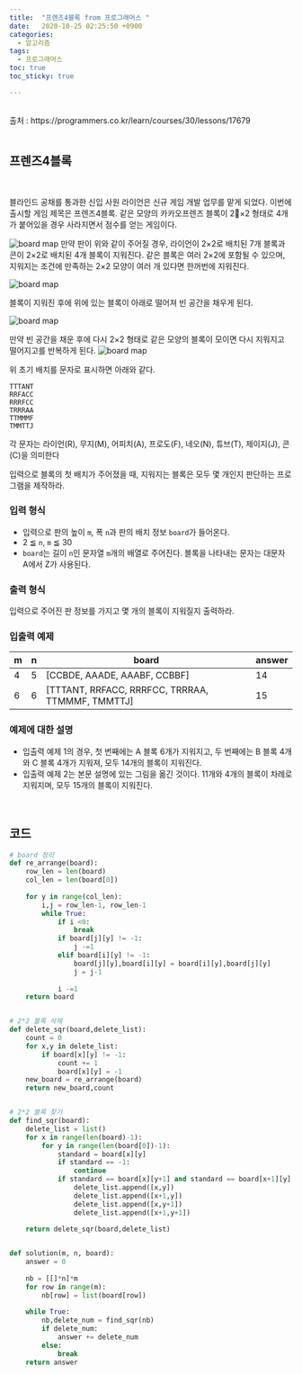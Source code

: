 ```yaml
---
title:  "프렌즈4블록 from 프로그래머스 "
date:   2020-10-25 02:25:50 +0900
categories: 
  - 알고리즘
tags:
  - 프로그래머스
toc: true
toc_sticky: true

---
```


<br>
출처 : https://programmers.co.kr/learn/courses/30/lessons/17679
<br>
<br>

## 프렌즈4블록

<br>

블라인드 공채를 통과한 신입 사원 라이언은 신규 게임 개발 업무를 맡게 되었다. 이번에 출시할 게임 제목은 프렌즈4블록.
같은 모양의 카카오프렌즈 블록이 2×2 형태로 4개가 붙어있을 경우 사라지면서 점수를 얻는 게임이다.

![board map](http://t1.kakaocdn.net/welcome2018/pang1.png)
만약 판이 위와 같이 주어질 경우, 라이언이 2×2로 배치된 7개 블록과 콘이 2×2로 배치된 4개 블록이 지워진다. 같은 블록은 여러 2×2에 포함될 수 있으며, 지워지는 조건에 만족하는 2×2 모양이 여러 개 있다면 한꺼번에 지워진다.

![board map](http://t1.kakaocdn.net/welcome2018/pang2.png)

블록이 지워진 후에 위에 있는 블록이 아래로 떨어져 빈 공간을 채우게 된다.

![board map](http://t1.kakaocdn.net/welcome2018/pang3.png)

만약 빈 공간을 채운 후에 다시 2×2 형태로 같은 모양의 블록이 모이면 다시 지워지고 떨어지고를 반복하게 된다.
![board map](http://t1.kakaocdn.net/welcome2018/pang4.png)

위 초기 배치를 문자로 표시하면 아래와 같다.

```
TTTANT
RRFACC
RRRFCC
TRRRAA
TTMMMF
TMMTTJ
```

각 문자는 라이언(R), 무지(M), 어피치(A), 프로도(F), 네오(N), 튜브(T), 제이지(J), 콘(C)을 의미한다

입력으로 블록의 첫 배치가 주어졌을 때, 지워지는 블록은 모두 몇 개인지 판단하는 프로그램을 제작하라.

### 입력 형식

- 입력으로 판의 높이 `m`, 폭 `n`과 판의 배치 정보 `board`가 들어온다.
- 2 ≦ `n`, `m` ≦ 30
- `board`는 길이 `n`인 문자열 `m`개의 배열로 주어진다. 블록을 나타내는 문자는 대문자 A에서 Z가 사용된다.

### 출력 형식

입력으로 주어진 판 정보를 가지고 몇 개의 블록이 지워질지 출력하라.

### 입출력 예제

| m    | n    | board                                            | answer |
| ---- | ---- | ------------------------------------------------ | ------ |
| 4    | 5    | [CCBDE, AAADE, AAABF, CCBBF]                     | 14     |
| 6    | 6    | [TTTANT, RRFACC, RRRFCC, TRRRAA, TTMMMF, TMMTTJ] | 15     |

### 예제에 대한 설명

- 입출력 예제 1의 경우, 첫 번째에는 A 블록 6개가 지워지고, 두 번째에는 B 블록 4개와 C 블록 4개가 지워져, 모두 14개의 블록이 지워진다.
- 입출력 예제 2는 본문 설명에 있는 그림을 옮긴 것이다. 11개와 4개의 블록이 차례로 지워지며, 모두 15개의 블록이 지워진다.

<br>

## 코드

```python
# board 정리
def re_arrange(board):
    row_len = len(board)
    col_len = len(board[0])
    
    for y in range(col_len):
        i,j = row_len-1, row_len-1
        while True:
            if i <0:
                break
            if board[j][y] != -1:
                j -=1
            elif board[i][y] != -1:
                board[j][y],board[i][y] = board[i][y],board[j][y]
                j = j-1
            
            i -=1
    return board


# 2*2 블록 삭제
def delete_sqr(board,delete_list):
    count = 0
    for x,y in delete_list:
        if board[x][y] != -1:
            count += 1
            board[x][y] = -1
    new_board = re_arrange(board)
    return new_board,count


# 2*2 블록 찾기
def find_sqr(board):
    delete_list = list()
    for x in range(len(board)-1):
        for y in range(len(board[0])-1):
            standard = board[x][y]
            if standard == -1:
                continue
            if standard == board[x][y+1] and standard == board[x+1][y] and standard == board[x+1][y+1]:
                delete_list.append([x,y])
                delete_list.append([x+1,y])
                delete_list.append([x,y+1])
                delete_list.append([x+1,y+1])
   
    return delete_sqr(board,delete_list)


def solution(m, n, board):
    answer = 0
    
    nb = [[]*n]*m
    for row in range(m):
        nb[row] = list(board[row])
                
    while True:
        nb,delete_num = find_sqr(nb)
        if delete_num:
            answer += delete_num
        else:
            break
    return answer
```

